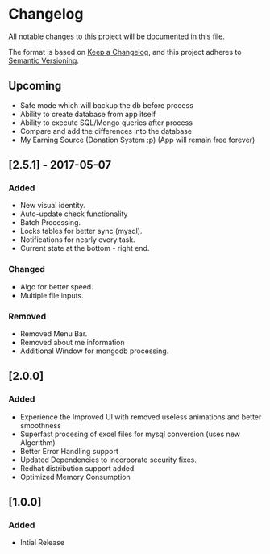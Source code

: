 # Changelog
All notable changes to this project will be documented in this file.

The format is based on [Keep a Changelog](https://keepachangelog.com/en/1.0.0/),
and this project adheres to [Semantic Versioning](https://semver.org/spec/v2.0.0.html).

## Upcoming
- Safe mode which will backup the db before process
- Ability to create database from app itself
- Ability to execute SQL/Mongo queries after process
- Compare and add the differences into the database
- My Earning Source (Donation System :p) (App will remain free forever)

## [2.5.1] - 2017-05-07
### Added
- New visual identity.
- Auto-update check functionality
- Batch Processing.
- Locks tables for better sync (mysql).
- Notifications for nearly every task.
- Current state at the bottom - right end.

### Changed
- Algo for better speed.
- Multiple file inputs.

### Removed
- Removed Menu Bar.
- Removed about me information
- Additional Window for mongodb processing.

## [2.0.0]

### Added
- Experience the Improved UI with removed useless animations and better smoothness
- Superfast procesing of excel files for mysql conversion (uses new Algorithm)
- Better Error Handling support
- Updated Dependencies to incorporate security fixes.
- Redhat distribution support added.
- Optimized Memory Consumption

## [1.0.0]

### Added
- Intial Release
